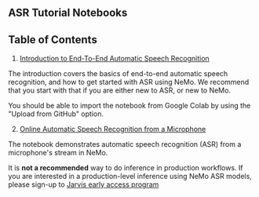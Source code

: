 ASR Tutorial Notebooks
----------------------

Table of Contents
-----------------
1. [Introduction to End-To-End Automatic Speech Recognition](./1_ASR_tutorial_using_NeMo.ipynb)

The introduction covers the basics of end-to-end automatic speech recognition, and how to get started with ASR using NeMo.
We recommend that you start with that if you are either new to ASR, or new to NeMo.

You should be able to import the notebook from Google Colab by using the "Upload from GitHub" option.


2. [Online Automatic Speech Recognition from a Microphone](./2_Online_ASR_Microphone_Demo.ipynb)

The notebook demonstrates automatic speech recognition (ASR) from a microphone's stream in NeMo.

It is **not a recommended** way to do inference in production workflows. If you are interested in a production-level inference using NeMo ASR models, please sign-up to [Jarvis early access program](https://developer.nvidia.com/nvidia-jarvis)

